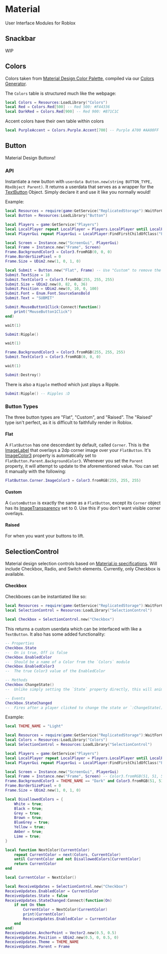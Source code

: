 # Material
User Interface Modules for Roblox

## Snackbar
WIP

## Colors
Colors taken from [Material Design Color Palette](https://material.io/guidelines/style/color.html#color-color-palette), compiled via our [Colors Generator](https://github.com/RoStrap/UI/blob/master/Colors%20Generator.md).

The `Colors` table is structured much like the webpage:
```lua
local Colors = Resources:LoadLibrary("Colors")
local Red = Colors.Red[500] -- Red 500: #F44336
local DarkRed = Colors.Red[900] -- Red 900: #B71C1C
```
Accent colors have their own table within colors
```lua
local PurpleAccent = Colors.Purple.Accent[700] -- Purple A700 #AA00FF
```

## Button
Material Design Buttons!

### API
Instantiate a new button with `userdata Button.new(string BUTTON_TYPE, RbxObject Parent)`. It returns a userdata that serves as a wrapper for the [TextButton](http://wiki.roblox.com/index.php?title=API:Class/TextButton) Object. Simply declare it and use it like you normally would!

Example:
```lua
local Resources = require(game:GetService("ReplicatedStorage"):WaitForChild("Resources"))
local Button = Resources:LoadLibrary("Button")

local Players = game:GetService("Players")
local LocalPlayer repeat LocalPlayer = Players.LocalPlayer until LocalPlayer or not wait()
local PlayerGui repeat PlayerGui = LocalPlayer:FindFirstChildOfClass("PlayerGui") until PlayerGui or not wait()

local Screen = Instance.new("ScreenGui", PlayerGui)
local Frame = Instance.new("Frame", Screen)
Frame.BackgroundColor3 = Color3.fromRGB(0, 0, 0)
Frame.BorderSizePixel = 0
Frame.Size = UDim2.new(1, 0, 1, 0)

local Submit = Button.new("Flat", Frame) -- Use "Custom" to remove the rounded corners
Submit.TextSize = 18
Submit.TextColor3 = Color3.fromRGB(255, 255, 255)
Submit.Size = UDim2.new(0, 82, 0, 36)
Submit.Position = UDim2.new(0, 10, 0, 100)
Submit.Font = Enum.Font.SourceSansBold
Submit.Text = "SUBMIT"

Submit.MouseButton1Click:Connect(function()
	print("MouseButton1Click")
end)

wait(1)

Submit:Ripple()

wait(1)

Frame.BackgroundColor3 = Color3.fromRGB(255, 255, 255)
Submit.TextColor3 = Color3.fromRGB(0, 0, 0)

wait(1)

Submit:Destroy()
```
There is also a `Ripple` method which just plays a Ripple.
```lua
Submit:Ripple() -- Ripples :D
```

### Button Types
The three button types are "Flat", "Custom", and "Raised". The "Raised" type isn't perfect, as it is difficult to faithfully render in Roblox.

#### Flat
A `FlatButton` has one descendant by default, called `Corner`. This is the [ImageLabel](http://wiki.roblox.com/index.php?title=API:Class/ImageLabel) that overlays a 2dp corner image over your `FlatButton`. It's [ImageColor3](http://wiki.roblox.com/index.php?title=API:Class/GuiObject/ImageColor3) property is automatically set to `FlatButton.Parent.BackgroundColor3`. Whenever you set the `Parent` property, it will attempt to update to the aforementioned value. You can set it manually with the following:
```lua
FlatButton.Corner.ImageColor3 = Color3.fromRGB(255, 255, 255)
```

#### Custom
A `CustomButton` is exactly the same as a `FlatButton`, except its `Corner` object has its [ImageTransparency](http://wiki.roblox.com/index.php?title=API:Class/GuiObject/ImageTransparency) set to 0. Use this if you don't want visible corner overlays.

#### Raised
For when you want your buttons to lift.

## SelectionControl
Material design selection controls based on [Material.io specifications](https://material.io/guidelines/components/selection-controls.html#). Will include Checkbox, Radio, and Switch elements. Currently, only Checkbox is available.

#### Checkbox
Checkboxes can be instantiated like so:
```lua
local Resources = require(game:GetService("ReplicatedStorage"):WaitForChild("Resources"))
local SelectionControl = Resources:LoadLibrary("SelectionControl")

local Checkbox = SelectionControl.new("Checkbox")
```
This returns a custom userdata which can be interfaced with like a `TextButton`. It also has some added functionality:
```lua
-- Properties
Checkbox.State
--	On is true, Off is false
Checkbox.EnabledColor
--	Should be a name of a Color from the `Colors` module
Checkbox.EnabledColor3
--	The true Color3 value of the EnabledColor

-- Methods
Checkbox:ChangeState()
--	Unlike simply setting the `State` property directly, this will animate and fire the StateChanged event

-- Events
Checkbox.StateChanged
--	Fires after a player clicked to change the state or `:ChangeState()` was called
```

Example:
```lua
local THEME_NAME = "Light"

local Resources = require(game:GetService("ReplicatedStorage"):WaitForChild("Resources"))
local Colors = Resources:LoadLibrary("Colors")
local SelectionControl = Resources:LoadLibrary("SelectionControl")

local Players = game:GetService("Players")
local LocalPlayer repeat LocalPlayer = Players.LocalPlayer until LocalPlayer or not wait()
local PlayerGui repeat PlayerGui = LocalPlayer:FindFirstChildOfClass("PlayerGui") until PlayerGui or not wait()

local Screen = Instance.new("ScreenGui", PlayerGui)
local Frame = Instance.new("Frame", Screen) -- Color3.fromRGB(51, 51, 51)
Frame.BackgroundColor3 = THEME_NAME == "Dark" and Color3.fromRGB(51, 51, 51) or THEME_NAME == "Light" and Colors.Grey[200] or error("Invalid THEME_NAME")
Frame.BorderSizePixel = 0
Frame.Size = UDim2.new(1, 0, 1, 0)

local DisallowedColors = {
	White = true;
	Black = true;
	Grey = true;
	Brown = true;
	BlueGrey = true;
	Yellow = true;
	Amber = true;
	Lime = true;
}

local function NextColor(CurrentColor)
	repeat CurrentColor = next(Colors, CurrentColor)
	until CurrentColor and not DisallowedColors[CurrentColor]
	return CurrentColor
end

local CurrentColor = NextColor()

local ReceiveUpdates = SelectionControl.new("Checkbox")
ReceiveUpdates.EnabledColor = CurrentColor
ReceiveUpdates.State = false
ReceiveUpdates.StateChanged:Connect(function(On)
	if not On then
		CurrentColor = NextColor(CurrentColor)
		print(CurrentColor)
		ReceiveUpdates.EnabledColor = CurrentColor
	end
end)
ReceiveUpdates.AnchorPoint = Vector2.new(0.5, 0.5)
ReceiveUpdates.Position = UDim2.new(0.5, 0, 0.5, 0)
ReceiveUpdates.Theme = THEME_NAME
ReceiveUpdates.Parent = Frame
```
